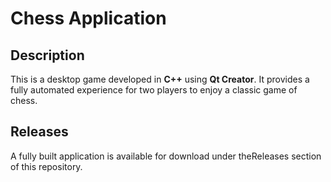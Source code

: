 # Chess Application

## Description

This is a desktop game developed in **C++** using **Qt Creator**. It provides a fully automated experience for two players to enjoy a classic game of chess.

## Releases

A fully built application is available for download under theReleases section of this repository.
